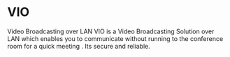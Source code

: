 # VIO
Video Broadcasting over LAN
VIO is a Video Broadcasting Solution over LAN which enables you to communicate without running to the conference room for a quick meeting . Its secure and reliable.
